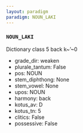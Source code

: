 ```yaml
---
layout: paradigm
paradigm: NOUN_LAKI
---
```

### ` NOUN_LAKI `

Dictionary class 5 back k~’~0
* grade_dir: weaken
* plurale_tantum: False
* pos: NOUN
* stem_diphthong: None
* stem_vowel: None
* upos: NOUN
* harmony: back
* kotus_av: D
* kotus_tn: 5
* clitics: False
* possessive: False
